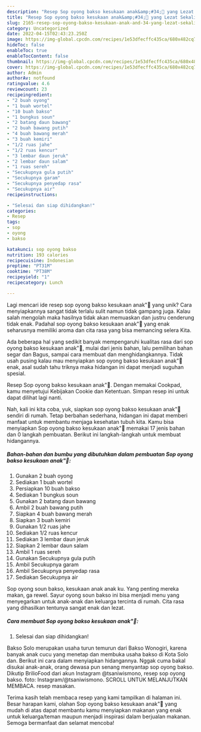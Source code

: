 ```yaml
---
description: "Resep Sop oyong bakso kesukaan anak&amp;#34;🥰 yang Lezat Sekali"
title: "Resep Sop oyong bakso kesukaan anak&amp;#34;🥰 yang Lezat Sekali"
slug: 2165-resep-sop-oyong-bakso-kesukaan-anak-and-34-yang-lezat-sekali
category: Uncategorized
date: 2022-04-15T02:43:23.250Z
image: https://img-global.cpcdn.com/recipes/1e53dfecffc435ca/680x482cq70/sop-oyong-bakso-kesukaan-anak-foto-resep-utama.jpg
hideToc: false
enableToc: true
enableTocContent: false
thumbnail: https://img-global.cpcdn.com/recipes/1e53dfecffc435ca/680x482cq70/sop-oyong-bakso-kesukaan-anak-foto-resep-utama.jpg
cover: https://img-global.cpcdn.com/recipes/1e53dfecffc435ca/680x482cq70/sop-oyong-bakso-kesukaan-anak-foto-resep-utama.jpg
author: Admin
authorAv: notfound
ratingvalue: 4.6
reviewcount: 23
recipeingredient:
- "2 buah oyong"
- "1 buah wortel"
- "10 buah bakso"
- "1 bungkus soun"
- "2 batang daun bawang"
- "2 buah bawang putih"
- "4 buah bawang merah"
- "3 buah kemiri"
- "1/2 ruas jahe"
- "1/2 ruas kencur"
- "3 lembar daun jeruk"
- "2 lembar daun salam"
- "1 ruas sereh"
- "Secukupnya gula putih"
- "Secukupnya garam"
- "Secukupnya penyedap rasa"
- "Secukupnya air"
recipeinstructions:

- "Selesai dan siap dihidangkan!"
categories:
- Resep
tags:
- sop
- oyong
- bakso

katakunci: sop oyong bakso 
nutrition: 193 calories
recipecuisine: Indonesian
preptime: "PT31M"
cooktime: "PT38M"
recipeyield: "1"
recipecategory: Lunch

---
```





Lagi mencari ide resep sop oyong bakso kesukaan anak&#34;🥰 yang unik? Cara menyiapkannya sangat tidak terlalu sulit namun tidak gampang juga. Kalau salah mengolah maka hasilnya tidak akan memuaskan dan justru cenderung tidak enak. Padahal sop oyong bakso kesukaan anak&#34;🥰 yang enak seharusnya memiliki aroma dan cita rasa yang bisa memancing selera Kita.





Ada beberapa hal yang sedikit banyak mempengaruhi kualitas rasa dari sop oyong bakso kesukaan anak&#34;🥰, mulai dari jenis bahan, lalu pemilihan bahan segar dan Bagus, sampai cara membuat dan menghidangkannya. Tidak usah pusing kalau mau menyiapkan sop oyong bakso kesukaan anak&#34;🥰 enak,      asal sudah tahu triknya maka hidangan ini dapat menjadi suguhan spesial.














Resep Sop oyong bakso kesukaan anak&#34;🥰. Dengan memakai Cookpad, kamu menyetujui Kebijakan Cookie dan Ketentuan. Simpan resep ini untuk dapat dilihat lagi nanti.






Nah, kali ini kita coba, yuk, siapkan sop oyong bakso kesukaan anak&#34;🥰 sendiri di rumah. Tetap berbahan sederhana, hidangan ini dapat memberi manfaat untuk membantu menjaga kesehatan tubuh kita. Kamu bisa menyiapkan Sop oyong bakso kesukaan anak&#34;🥰 memakai 17 jenis bahan dan 0 langkah pembuatan. Berikut ini langkah-langkah untuk membuat hidangannya.

<!--inarticleads1-->

##### Bahan-bahan dan bumbu yang dibutuhkan dalam pembuatan Sop oyong bakso kesukaan anak&#34;🥰:

1. Gunakan 2 buah oyong
1. Sediakan 1 buah wortel
1. Persiapkan 10 buah bakso
1. Sediakan 1 bungkus soun
1. Gunakan 2 batang daun bawang
1. Ambil 2 buah bawang putih
1. Siapkan 4 buah bawang merah
1. Siapkan 3 buah kemiri
1. Gunakan 1/2 ruas jahe
1. Sediakan 1/2 ruas kencur
1. Sediakan 3 lembar daun jeruk
1. Siapkan 2 lembar daun salam
1. Ambil 1 ruas sereh
1. Gunakan Secukupnya gula putih
1. Ambil Secukupnya garam
1. Ambil Secukupnya penyedap rasa
1. Sediakan Secukupnya air


Sop oyong soun bakso, kesukaan anak anak ku. Yang penting mereka makan, ga rewel. Sayur oyong soun bakso ini bisa menjadi menu yang menyegarkan untuk anak-anak dan keluarga tercinta di rumah. Cita rasa yang dihasilkan tentunya sangat enak dan lezat. 

<!--inarticleads2-->

##### Cara membuat Sop oyong bakso kesukaan anak&#34;🥰:


1. Selesai dan siap dihidangkan!

Bakso Solo merupakan usaha turun temurun dari Bakso Wonogiri, karena banyak anak cucu yang menetap dan membuka usaha bakso di Kota Solo dan. Berikut ini cara dalam menyiapkan hidangannya. Nggak cuma bakal disukai anak-anak, orang dewasa pun senang menyantap sop oyong bakso. Dikutip BrilioFood dari akun Instagram @tsaniwismono, resep sop oyong bakso. foto: Instagram/@tsaniwismono. SCROLL UNTUK MELANJUTKAN MEMBACA. resep masakan. 

Terima kasih telah membaca resep yang kami tampilkan di halaman ini. Besar harapan kami, olahan Sop oyong bakso kesukaan anak&#34;🥰 yang mudah di atas dapat membantu kamu menyiapkan makanan yang enak untuk keluarga/teman maupun menjadi inspirasi dalam berjualan makanan. Semoga bermanfaat dan selamat mencoba!
